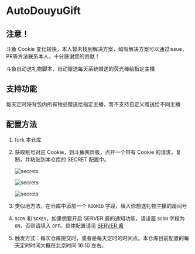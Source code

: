 # AutoDouyuGift

## 注意！

斗鱼 Cookie 变化较快，本人暂未找到解决方案，如有解决方案可以通过issue、PR等方法联系本人，十分感谢您的贡献！

斗鱼自动送礼物脚本，自动赠送每天系统赠送的荧光棒给指定主播

## 支持功能

每天定时将背包内所有物品赠送给指定主播，暂不支持自定义赠送给不同主播

## 配置方法

1. fork 本仓库

2. 获取账号对应 Cookie，到斗鱼网页版，点开一个带有 Cookie 的请求，复制，并粘贴到本仓库的 SECRET 配置中。

    ![secrets](./img/secrets.png)

    ![secrets](./img/secrets2.png)

    ![secrets](./img/secrets3.png)

3. 类似地方法，在仓库中添加一个 `ROOMID` 字段，填入你想送礼物主播的房间号

4. `SCON` 和 `SCKEY`，如果想要开启 SERVER 酱的通知功能，请设置 `SCON` 字段为 `ON`，否则请填入 `OFF`。具体配置请见 [SERVER 酱](https://sct.ftqq.com/)

5. 触发方式：每次仓库提交时，或者是每天定时的时间点。本仓库目前配置的每天定时时间大概在北京时间 16:10 左右。




